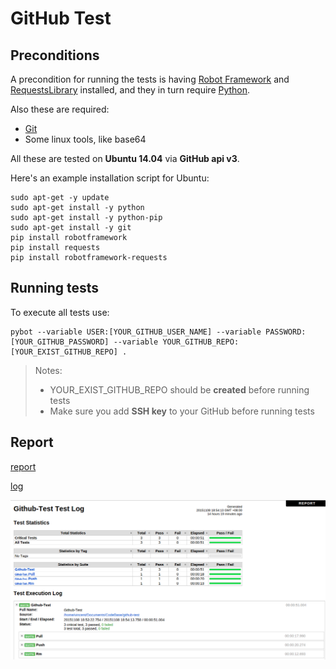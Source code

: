 # GitHub Test

## Preconditions

A precondition for running the tests is having [Robot Framework](http://robotframework.org) and [RequestsLibrary](https://github.com/bulkan/robotframework-requests/) installed, and they in turn require [Python](https://www.python.org/).

Also these are required:

* [Git](http://www.git-scm.com/)
* Some linux tools, like base64 

All these are tested on **Ubuntu 14.04** via **GitHub api v3**.

Here's an example installation script for Ubuntu:

```
sudo apt-get -y update
sudo apt-get install -y python
sudo apt-get install -y python-pip
sudo apt-get install -y git
pip install robotframework
pip install requests
pip install robotframework-requests

```

## Running tests

To execute all tests use:

``` 
pybot --variable USER:[YOUR_GITHUB_USER_NAME] --variable PASSWORD:[YOUR_GITHUB_PASSWORD] --variable YOUR_GITHUB_REPO:[YOUR_EXIST_GITHUB_REPO] .
```

> Notes:
> * YOUR_EXIST_GITHUB_REPO should be **created** before running tests
> * Make sure you add **SSH key** to your GitHub before running tests

## Report
[report](report/report.html)

[log](report/log.html)

![ScreenShot](Screenshot_from_2015-11-09_09-15-38.png)